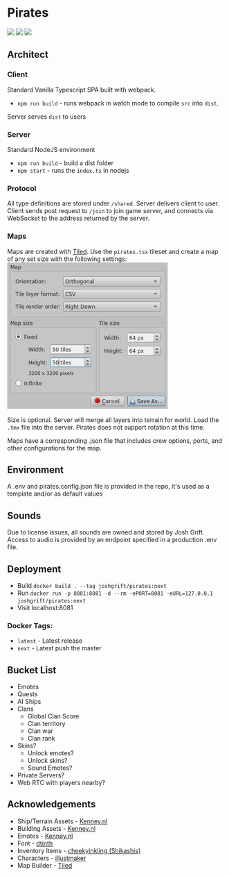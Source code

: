 # Pirates

![](https://img.shields.io/docker/cloud/build/joshgrift/pirates)
![](https://img.shields.io/docker/pulls/joshgrift/pirates)
![](https://img.shields.io/github/license/dotjersh/pirates)

## Architect

### Client

Standard Vanilla Typescript SPA built with webpack.

- `npm run build` - runs webpack in watch mode to compile `src` into `dist`.

Server serves `dist` to users

### Server

Standard NodeJS environment

- `npm run build` - build a dist folder
- `npm start` - runs the `index.ts` in nodejs

### Protocol

All type definitions are stored under `/shared`. Server delivers client to user. Client sends post request to `/join` to join game server, and connects via WebSocket to the address returned by the server.

### Maps

Maps are created with [Tiled](https://thorbjorn.itch.io/tiled). Use the `pirates.tsx` tileset and create a map of any set size with the following settings:
![tiled_settings](maps/tiled_settings.png)

Size is optional. Server will merge all layers into terrain for world. Load the `.tmx` file into the server. Pirates does not support rotation at this time.

Maps have a corresponding .json file that includes crew options, ports, and other configurations for the map.

## Environment

A .env and pirates.config.json file is provided in the repo, it's used as a template and/or as default values

## Sounds

Due to license issues, all sounds are owned and stored by Josh Grift. Access to audio is provided by an endpoint specified in a production .env file.

## Deployment

- Build `docker build . --tag joshgrift/pirates:next`
- Run `docker run -p 8081:8081 -d --rm -ePORT=8081 -eURL=127.0.0.1 joshgrift/pirates:next`
- Visit localhost:8081

### Docker Tags:

- `latest` - Latest release
- `next` - Latest push the master

## Bucket List

- Emotes
- Quests
- AI Ships
- Clans
  - Global Clan Score
  - Clan territory
  - Clan war
  - Clan rank
- Skins?
  - Unlock emotes?
  - Unlock skins?
  - Sound Emotes?
- Private Servers?
- Web RTC with players nearby?

## Acknowledgements

- Ship/Terrain Assets - [Kenney.nl](https://kenney.nl/assets/pirate-pack)
- Building Assets - [Kenney.nl](https://kenney.nl/assets/medieval-rts)
- Emotes - [Kenney.nl](https://kenney.nl/assets/emotes-pack)
- Font - [dtinth](https://dtinth.github.io/comic-mono-font/)
- Inventory Items - [cheekyinkling (Shikashis)](https://cheekyinkling.itch.io/shikashis-fantasy-icons-pack)
- Characters - [illustmaker](https://illustmaker.abi-station.com/index_en.shtml)
- Map Builder - [Tiled](https://www.mapeditor.org/download.html)
